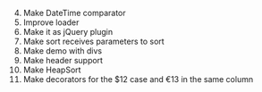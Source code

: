 4. Make DateTime comparator
3. Improve loader
1. Make it as jQuery plugin
7. Make sort receives parameters to sort
2. Make demo with divs
6. Make header support
8. Make HeapSort
5. Make decorators for the $12 case and €13 in the same column
